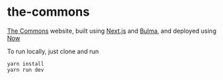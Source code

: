 # the-commons
[The Commons](https://thecommons.me) website, built using [Next.js](https://github.com/zeit/next.js/) and [Bulma](http://bulma.io), and deployed using [Now](https://zeit.co/now)

To run locally, just clone and run
```
yarn install
yarn run dev
```
